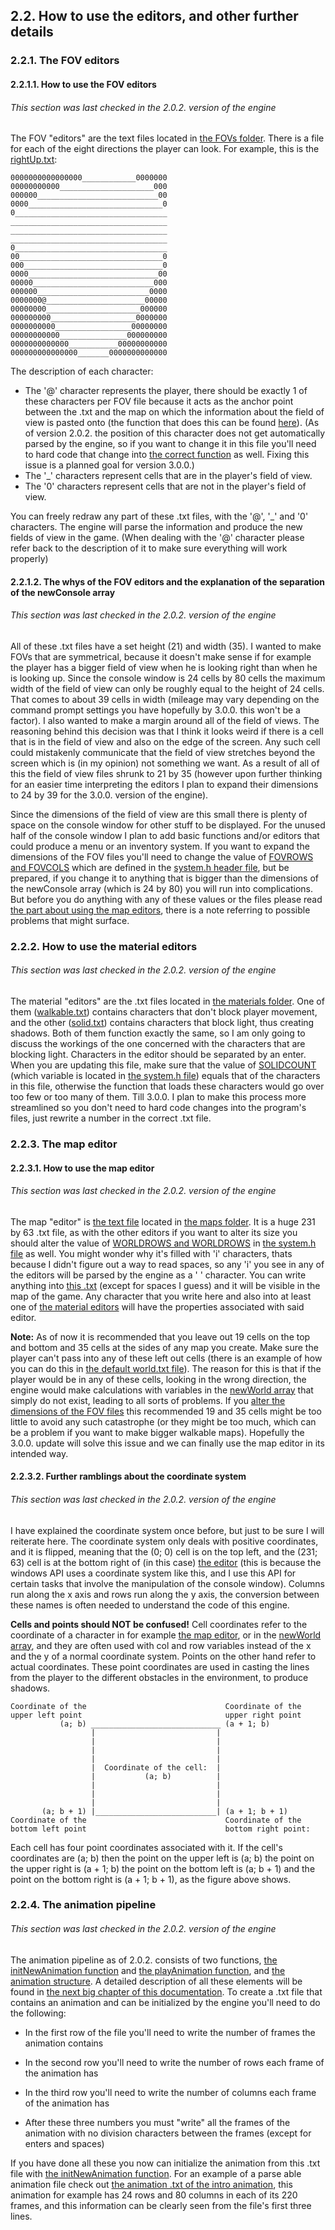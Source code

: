 ## 2.2. How to use the editors, and other further details
### 2.2.1. The FOV editors
#### 2.2.1.1. How to use the FOV editors
###### This section was last checked in the 2.0.2. version of the engine
The FOV "editors" are the text files located in [the FOVs folder](../../FOVs). There is a file for each of the eight directions the player can look. For example, this is the [rightUp.txt](../../FOVs/rightUp.txt):
```
0000000000000000____________0000000
00000000000_____________________000
000000___________________________00
0000______________________________0
0__________________________________
___________________________________
___________________________________
___________________________________
0__________________________________
00________________________________0
000_______________________________0
0000_____________________________00
00000___________________________000
000000_________________________0000
0000000@______________________00000
00000000_____________________000000
000000000___________________0000000
0000000000_________________00000000
00000000000_______________000000000
0000000000000___________00000000000
000000000000000_______0000000000000
```
The description of each character:
* The '@' character represents the player, there should be exactly 1 of these characters per FOV file because it acts as the anchor point between the .txt and the map on which the information about the field of view is pasted onto (the function that does this can be found [here](3.4.5._shadowFunctions.h.md/#3454-addfovinfotomap)). (As of version 2.0.2. the position of this character does not get automatically parsed by the engine, so if you want to change it in this file you'll need to hard code that change into [the correct function](3.4.5._shadowFunctions.h.md/#3453-getplayerposinfov) as well. Fixing this issue is a planned goal for version 3.0.0.)
* The '_' characters represent cells that are in the player's field of view.
* The '0' characters represent cells that are not in the player's field of view.

You can freely redraw any part of these .txt files, with the '@', '_' and '0' characters. The engine will parse the information and produce the new fields of view in the game. (When dealing with the '@' character please refer back to the description of it to make sure everything will work properly)

#### 2.2.1.2. The whys of the FOV editors and the explanation of the separation of the newConsole array
###### This section was last checked in the 2.0.2. version of the engine
All of these .txt files have a set height (21) and width (35). I wanted to make FOVs that are symmetrical, because it doesn't make sense if for example the player has a bigger field of view when he is looking right than when he is looking up. Since the console window is 24 cells by 80 cells the maximum width of the field of view can only be roughly equal to the height of 24 cells. That comes to about 39 cells in width (mileage may vary depending on the command prompt settings you have hopefully by 3.0.0. this won't be a factor). I also wanted to make a margin around all of the field of views. The reasoning behind this decision was that I think it looks weird if there is a cell that is in the field of view and also on the edge of the screen. Any such cell could mistakenly communicate that the field of view stretches beyond the screen which is (in my opinion) not something we want. As a result of all of this the field of view files shrunk to 21 by 35 (however upon further thinking for an easier time interpreting the editors I plan to expand their dimensions to 24 by 39 for the 3.0.0. version of the engine).

Since the dimensions of the field of view are this small there is plenty of space on the console window for other stuff to be displayed. For the unused half of the console window I plan to add basic functions and/or editors that could produce a menu or an inventory system. If you want to expand the dimensions of the FOV files you'll need to change the value of [FOVROWS and FOVCOLS](3._Description_of_EVERYTHING_and_3.1._Defines.md/#312-fovrows-and-fovcols) which are defined in the [system.h header file](../../headers/system/system.h), but be prepared, if you change it to anything that is bigger than the dimensions of the newConsole array (which is 24 by 80) you will run into complications. But before you do anything with any of these values or the files please read [the part about using the map editors](2.2._How_to_use_the_editors,_and_other_further_details.md/#2231-how-to-use-the-map-editor), there is a note referring to possible problems that might surface.

### 2.2.2. How to use the material editors
###### This section was last checked in the 2.0.2. version of the engine
The material "editors" are the .txt files located in [the materials folder](../../materials). One of them ([walkable.txt](../../materials/walkable.txt)) contains characters that don't block player movement, and the other ([solid.txt](../../materials/solid.txt)) contains characters that block light, thus creating shadows. Both of them function exactly the same, so I am only going to discuss the workings of the one concerned with the characters that are blocking light. Characters in the editor should be separated by an enter. When you are updating this file, make sure that the value of [SOLIDCOUNT](3._Description_of_EVERYTHING_and_3.1._Defines.md/#314-solidcount-and-walkablecount) (which variable is located in [the system.h file](../../headers/system/system.h)) equals that of the characters in this file, otherwise the function that loads these characters would go over too few or too many of them. Till 3.0.0. I plan to make this process more streamlined so you don't need to hard code changes into the program's files, just rewrite a number in the correct .txt file.

### 2.2.3. The map editor
#### 2.2.3.1. How to use the map editor
###### This section was last checked in the 2.0.2. version of the engine
The map "editor" is [the text file](../../maps/world.txt) located in [the maps folder](../../maps). It is a huge 231 by 63 .txt file, as with the other editors if you want to alter its size you should alter the value of [WORLDROWS and WORLDROWS](3._Description_of_EVERYTHING_and_3.1._Defines.md/#313-worldrows-and-worldcols) in [the system.h file](../../headers/system/system.h) as well. You might wonder why it's filled with 'i' characters, thats because I didn't figure out a way to read spaces, so any 'i' you see in any of the editors will be parsed by the engine as a ' ' character. You can write anything into [this .txt](../../maps/world.txt) (except for spaces I guess) and it will be visible in the map of the game. Any character that you write here and also into at least one of [the material editors](../../materials) will have the properties associated with said editor.

**Note:** As of now it is recommended that you leave out 19 cells on the top and bottom and 35 cells at the sides of any map you create. Make sure the player can't pass into any of these left out cells (there is an example of how you can do this in [the default world.txt file](../../maps/world.txt)). The reason for this is that if the player would be in any of these cells, looking in the wrong direction, the engine would make calculations with variables in the [newWorld array](3.3._Variables_in_the_main_.cpp_file.md/#3320-newworld) that simply do not exist, leading to all sorts of problems. If you [alter the dimensions of the FOV files](2.2._How_to_use_the_editors,_and_other_further_details.md/#2212-the-whys-of-the-fov-editors-and-the-explanation-of-the-newscreen-and-newmenu-arrays) this recommended 19 and 35 cells might be too little to avoid any such catastrophe (or they might be too much, which can be a problem if you want to make bigger walkable maps). Hopefully the 3.0.0. update will solve this issue and we can finally use the map editor in its intended way.

#### 2.2.3.2. Further ramblings about the coordinate system
###### This section was last checked in the 2.0.2. version of the engine
I have explained the coordinate system once before, but just to be sure I will reiterate here. The coordinate system only deals with positive coordinates, and it is flipped, meaning that the (0; 0) cell is on the top left, and the (231; 63) cell is at the bottom right of (in this case) [the editor](../../maps/world.txt) (this is because the windows API uses a coordinate system like this, and I use this API for certain tasks that involve the manipulation of the console window). Columns run along the x axis and rows run along the y axis, the conversion between these names is often needed to understand the code of this engine.

**Cells and points should NOT be confused!** Cell coordinates refer to the coordinate of a character in for example [the map editor](../../maps/world.txt), or in the [newWorld array](3.3._Variables_in_the_main_.cpp_file.md/#3320-newworld), and they are often used with col and row variables instead of the x and the y of a normal coordinate system. Points on the other hand refer to actual coordinates. These point coordinates are used in casting the lines from the player to the different obstacles in the environment, to produce shadows. 

```
Coordinate of the                               Coordinate of the
upper left point                                upper right point
           (a; b) _____________________________ (a + 1; b)
                  |                           |
                  |                           |
                  |                           |
                  |                           |
                  |  Coordinate of the cell:  |
                  |           (a; b)          |
                  |                           |
                  |                           |
                  |                           |
       (a; b + 1) |___________________________| (a + 1; b + 1)
Coordinate of the                               Coordinate of the
bottom left point                               bottom right point:
```
Each cell has four point coordinates associated with it. If the cell's coordinates are (a; b) then the point on the upper left is (a; b) the point on the upper right is (a + 1; b) the point on the bottom left is (a; b + 1) and the point on the bottom right is (a + 1; b + 1), as the figure above shows.

### 2.2.4. The animation pipeline

###### This section was last checked in the 2.0.2. version of the engine

The animation pipeline as of 2.0.2. consists of two functions, [the initNewAnimation function](3.4.6._animation.h.md/#3461-initnewanimation) and [the playAnimation function](3.4.6._animation.h.md/#3462-playanimation), and [the animation structure](3.2._Structures.md/#327-animation). A detailed description of all these elements will be found in [the next big chapter of this documentation](3._Description_of_EVERYTHING_and_3.1._Defines.md/#3-detailed-description-of-everything). To create a .txt file that contains an animation and can be initialized by the engine you'll need to do the following:

* In the first row of the file you'll need to write the number of frames the animation contains

* In the second row you'll need to write the number of rows each frame of the animation has

* In the third row you'll need to write the number of columns each frame of the animation has

* After these three numbers you must "write" all the frames of the animation with no division characters between the frames (except for enters and spaces)

If you have done all these you now can initialize the animation from this .txt file with [the initNewAnimation function](3.4.6._animation.h.md/#3461-initnewanimation). For an example of a parse able animation file check out [the animation .txt of the intro animation](../../animations/logo.txt), this animation for example has 24 rows and 80 columns in each of its 220 frames, and this information can be clearly seen from the file's first three lines.
